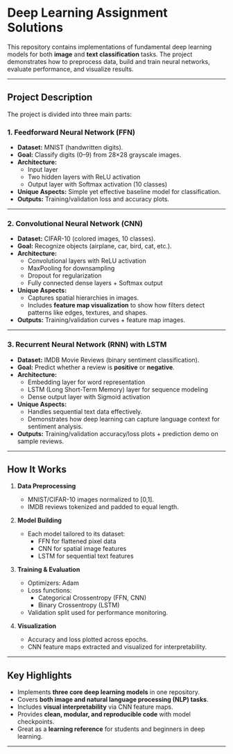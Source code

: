 # Deep Learning Assignment Solutions  

This repository contains implementations of fundamental deep learning models for both **image** and **text classification** tasks. The project demonstrates how to preprocess data, build and train neural networks, evaluate performance, and visualize results.  

---

## Project Description  

The project is divided into three main parts:  

### 1. Feedforward Neural Network (FFN)  
- **Dataset:** MNIST (handwritten digits).  
- **Goal:** Classify digits (0–9) from 28×28 grayscale images.  
- **Architecture:**  
  - Input layer  
  - Two hidden layers with ReLU activation  
  - Output layer with Softmax activation (10 classes)  
- **Unique Aspects:** Simple yet effective baseline model for classification.  
- **Outputs:** Training/validation loss and accuracy plots.  

---

### 2. Convolutional Neural Network (CNN)  
- **Dataset:** CIFAR-10 (colored images, 10 classes).  
- **Goal:** Recognize objects (airplane, car, bird, cat, etc.).  
- **Architecture:**  
  - Convolutional layers with ReLU activation  
  - MaxPooling for downsampling  
  - Dropout for regularization  
  - Fully connected dense layers + Softmax output  
- **Unique Aspects:**  
  - Captures spatial hierarchies in images.  
  - Includes **feature map visualization** to show how filters detect patterns like edges, textures, and shapes.  
- **Outputs:** Training/validation curves + feature map images.  

---

### 3. Recurrent Neural Network (RNN) with LSTM  
- **Dataset:** IMDB Movie Reviews (binary sentiment classification).  
- **Goal:** Predict whether a review is **positive** or **negative**.  
- **Architecture:**  
  - Embedding layer for word representation  
  - LSTM (Long Short-Term Memory) layer for sequence modeling  
  - Dense output layer with Sigmoid activation  
- **Unique Aspects:**  
  - Handles sequential text data effectively.  
  - Demonstrates how deep learning can capture language context for sentiment analysis.  
- **Outputs:** Training/validation accuracy/loss plots + prediction demo on sample reviews.  

---

## How It Works  

1. **Data Preprocessing**  
   - MNIST/CIFAR-10 images normalized to [0,1].  
   - IMDB reviews tokenized and padded to equal length.  

2. **Model Building**  
   - Each model tailored to its dataset:  
     - FFN for flattened pixel data  
     - CNN for spatial image features  
     - LSTM for sequential text features  

3. **Training & Evaluation**  
   - Optimizers: Adam  
   - Loss functions:  
     - Categorical Crossentropy (FFN, CNN)  
     - Binary Crossentropy (LSTM)  
   - Validation split used for performance monitoring.  

4. **Visualization**  
   - Accuracy and loss plotted across epochs.  
   - CNN feature maps extracted and visualized for interpretability.  

---

## Key Highlights  

- Implements **three core deep learning models** in one repository.  
- Covers **both image and natural language processing (NLP) tasks**.  
- Includes **visual interpretability** via CNN feature maps.  
- Provides **clean, modular, and reproducible code** with model checkpoints.  
- Great as a **learning reference** for students and beginners in deep learning.  

---

